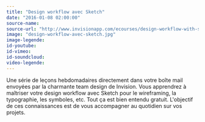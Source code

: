 ```yaml
---
title: "Design workflow avec Sketch"
date: "2016-01-08 02:00:00"
source-name:
source-url: "http://www.invisionapp.com/ecourses/design-workflow-with-sketch?ref=magazineduwebdesign"
image: "design-workflow-avec-sketch.jpg"
image-legende:
id-youtube:
id-vimeo:
id-soundcloud:
video-legende:
---
```

Une série de leçons hebdomadaires directement dans votre boîte mail envoyées par la charmante team design de Invision. Vous apprendrez à maîtriser votre design workflow avec Sketch pour le wireframing, la typographie, les symboles, etc. Tout ça est bien entendu gratuit. L'objectif de ces connaissances est de vous accompagner au quotidien sur vos projets.
